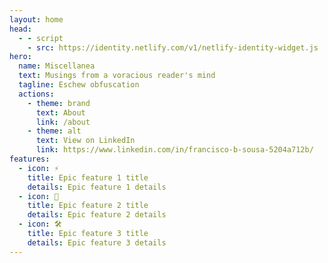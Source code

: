 ```yaml
---
layout: home
head:
  - - script
    - src: https://identity.netlify.com/v1/netlify-identity-widget.js
hero:
  name: Miscellanea
  text: Musings from a voracious reader's mind
  tagline: Eschew obfuscation
  actions:
    - theme: brand
      text: About
      link: /about
    - theme: alt
      text: View on LinkedIn
      link: https://www.linkedin.com/in/francisco-b-sousa-5204a712b/
features:
  - icon: ⚡️
    title: Epic feature 1 title
    details: Epic feature 1 details
  - icon: 🖖
    title: Epic feature 2 title
    details: Epic feature 2 details
  - icon: 🛠️
    title: Epic feature 3 title
    details: Epic feature 3 details
---
```


<script setup>
import { onMounted } from 'vue'

onMounted(() => {
	if (window.netlifyIdentity) {
		window.netlifyIdentity.on("init", user => {
			if (!user) {
				window.netlifyIdentity.on("login", () => {
					document.location.href = "/admin/";
				});
			}
		});
	}
})
</script>
